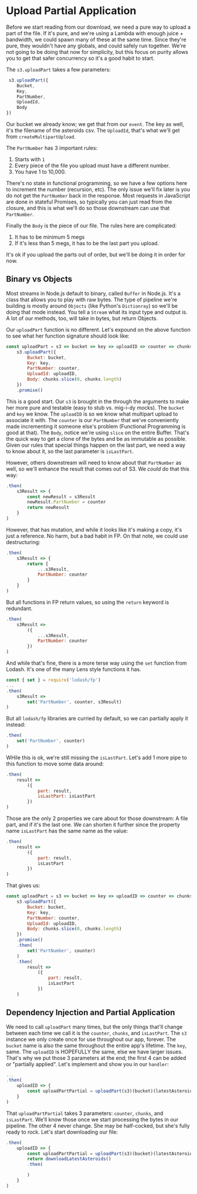 # Upload Partial Application

Before we start reading from our download, we need a pure way to upload a part of the file. If it's pure, and we're using a Lambda with enough juice + bandwidth, we could spawn many of these at the same time. Since they're pure, they wouldn't have any globals, and could safely run together. We're not going to be doing that now for simplicity, but this focus on purity allows you to get that safer concurrency so it's a good habit to start.

The `s3.uploadPart` takes a few parameters:

```javascript
 s3.uploadPart({
    Bucket,
    Key,
    PartNumber,
    UploadId,
    Body
})
```

Our bucket we already know; we get that from our `event`. The key as well, it's the filename of the asteroids csv. The `UploadId`, that's what we'll get from `createMultipartUpload`.

The `PartNumber` has 3 important rules:
1. Starts with `1`
2. Every piece of the file you upload must have a different number.
3. You have 1 to 10,000.

There's no state in functional programming, so we have a few options here to increment the number (recursion, etc). The only issue we'll fix later is you do not get the `PartNumber` back in the response. Most requests in JavaScript are done in stateful Promises, so typically you can just read from the closure, and this is what we'll do so those downstream can use that `PartNumber`.

Finally the `Body` is the piece of our file. The rules here are complicated:

1. It has to be minimum 5 megs
2. If it's less than 5 megs, it has to be the last part you upload.

It's ok if you upload the parts out of order, but we'll be doing it in order for now.

## Binary vs Objects

Most streams in Node.js default to binary, called `Buffer` in Node.js. It's a class that allows you to play with raw bytes. The type of pipeline we're building is mostly around `Objects` (like Python's `Dictionray`) so we'll be doing that mode instead. You tell a `Stream` what its input type and output is. A lot of our methods, too, will take in bytes, but return Objects.

Our `uploadPart` function is no different. Let's expound on the above function to see what her function signature should look like:

```javascript
const uploadPart = s3 => bucket => key => uploadID => counter => chunks => isLastPart
    s3.uploadPart({
        Bucket: bucket,
        Key: key,
        PartNumber: counter,
        UploadId: uploadID,
        Body: chunks.slice(0, chunks.length)
    })
    .promise()
```

This is a good start. Our `s3` is brought in the through the arguments to make her more pure and testable (easy to stub vs. mig-i-dy mocks). The `bucket` and `key` we know. The `uploadID` is so we know what multipart upload to associate it with. The `counter` is our `PartNumber` that we've conveniently made incrementing it someone else's problem (Functional Programming is good at that). The `Body`, notice we're using `slice` on the entire Buffer. That's the quick way to get a clone of the bytes and be as immutable as possible. Given our rules that special things happen on the last part, we need a way to know about it, so the last parameter is `isLastPart`.

However, others downstream will need to know about that `PartNumber` as well, so we'll enhance the result that comes out of S3. We _could_ do that this way:

```javascript
.then(
    s3Result => {
        const newResult = s3Result
        newResult.PartNumber = counter
        return newResult
    }
)
```

However, that has mutation, and while it looks like it's making a copy, it's just a reference. No harm, but a bad habit in FP. On that note, we could use destructuring:

```javascript
.then(
    s3Result => {
        return {
            ...s3Result,
            PartNumber: counter
        }
    }
)
```

But all functions in FP return values, so using the `return` keyword is redundant.

```javascript
.then(
    s3Result =>
        ({
            ...s3Result,
            PartNumber: counter
        })
)
```

And while that's fine, there is a more terse way using the `set` function from Lodash. It's one of the many Lens style functions it has.

```javascript
const { set } = require('lodash/fp')
...
.then(
    s3Result =>
        set('PartNumber', counter, s3Result)
)
```

But all `lodash/fp` libraries are curried by default, so we can partially apply it instead:

```javascript
.then(
    set('PartNumber', counter)
)
```

WHile this is ok, we're still missing the `isLastPart`. Let's add 1 more pipe to this function to move some data around:

```javascript
.then(
    result =>
        ({
            part: result,
            isLastPart: isLastPart
        })
)
```

Those are the only 2 properties we care about for those downstream: A file part, and if it's the last one. We can shorten it further since the property name `isLastPart` has the same name as the value:

```javascript
.then(
    result =>
        ({
            part: result,
            isLastPart
        })
)
```

That gives us:

```javascript
const uploadPart = s3 => bucket => key => uploadID => counter => chunks => isLastPart =>
    s3.uploadPart({
        Bucket: bucket,
        Key: key,
        PartNumber: counter,
        UploadId: uploadID,
        Body: chunks.slice(0, chunks.length)
    })
    .promise()
    .then(
        set('PartNumber', counter)
    )
    .then(
        result =>
            ({
                part: result,
                isLastPart
            })
    )
```

## Dependency Injection and Partial Application

We need to call `uploadPart` many times, but the only things that'll change between each time we call it is the `counter`, `chunks`, and `isLastPart`. The `s3` instance we only create once for use throughout our app, forever. The `bucket` name is also the same throughout the entire app's lifetime. The `key`, same. The `uploadID` is HOPEFULLY the same, else we have larger issues. That's why we put those 3 parameters at the end; the first 4 can be added or "partially applied". Let's implement and show you in our `handler`:

```javascript
...
.then(
    uploadID => {
        const uploadPartPartial = uploadPart(s3)(bucket)(latestAsteroids.filename)(uploadID)
    }
)
```

That `uploadPartPartial` takes 3 parameters: `counter`, `chunks`, and `isLastPart`. We'll know those once we start processing the bytes in our pipeline. The other 4 never change. She may be half-cocked, but she's fully ready to rock. Let's start downloading our file:

```javascript
.then(
    uploadID => {
        const uploadPartPartial = uploadPart(s3)(bucket)(latestAsteroids.filename)(uploadID)
        return downloadLatestAsteroids()
        .then(

        )
    }
)
```


